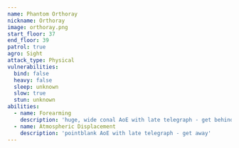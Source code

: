 ```yaml
---
name: Phantom Orthoray
nickname: Orthoray
image: orthoray.png
start_floor: 37
end_floor: 39
patrol: true
agro: Sight
attack_type: Physical
vulnerabilities:
  bind: false
  heavy: false
  sleep: unknown
  slow: true
  stun: unknown
abilities:
  - name: Forearming
    description: 'huge, wide conal AoE with late telegraph - get behind'
  - name: Atmospheric Displacement
    description: 'pointblank AoE with late telegraph - get away'
---
```

